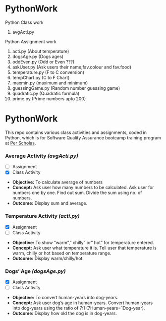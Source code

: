 # PythonWork
Python Class work
1. avgActi.py

Python Assignment work
1. acti.py (About temperature)
2. dogsAge.py (Dogs ages)
3. oddEven.py (Odd or Even ???)
4. askUser.py (Ask users their name,fav.colour and fav.food)
5. temperature.py (F to C conversion)
6. tempChart.py (C to F Chart)
7. maxmin.py (maximum and minimum)
8. guessingGame.py (Random number guessing game)
9. quadratic.py (Quadratic formula)
10. prime.py (Prime numbers upto 200)


# PythonWork
This repo contains various class activities and assignments, coded in Python, which is for Software Quality Assurance bootcamp training program at [Per Scholas](https://perscholas.org/).
### Average Activity *(avgActi.py)*
- [ ] Assignment
- [x] Class Activity
- **Objective:**
To calculate average of numbers
- **Concept:**
Ask user how many numbers to be calculated.
Ask user for numbers one by one.
Find out sum.
Divide the sum using no.  of numbers.	
- **Outcome:**
Display sum and average.
### Temperature Activity *(acti.py)*
- [x] Assignment
- [ ] Class Activity
- **Objective:**
To show “warm”,” chilly” or” hot” for temperature entered. 
- **Concept:**
Ask user what temperature it is.
Tell user that temperature is warm, chilly or hot based on temperature range.
- **Outcome:**
Display warm/chilly/hot.
### Dogs’ Age *(dogsAge.py)*
- [x] Assignment
- [ ] Class Activity
- **Objective:**
To convert human-years into dog-years. 
- **Concept:**
Ask user dog’s age in human-years.
Convert human-years into dog-years using the ratio of 7:1 (7Human-years=1Dog-year). 
- **Outcome:**
Display how old the dog is in dog-years.

